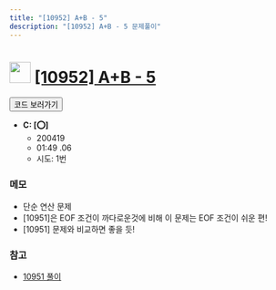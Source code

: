 ```yaml
---
title: "[10952] A+B - 5"
description: "[10952] A+B - 5 문제풀이"
---
```

<h1><img src="https://doky.space/assets/icpclev/b3.svg" height="37px"> <a href="http://icpc.me/10952">[10952] A+B - 5</a></h1>

<a href="https://github.com/DokySp/acmicpc-practice/tree/master/10952"><button class="btn btn-info">코드 보러가기</button></a>

- **C: [:o:]**
  - 200419
  - 01:49 .06
  - 시도: 1번

### 메모
 - 단순 연산 문제
 - [10951]은 EOF 조건이 까다로운것에 비해 이 문제는 EOF 조건이 쉬운 편!
 - [10951] 문제와 비교하면 좋을 듯!

### 참고
 - [10951 풀이](https://github.com/DokySp/acmicpc-practice/tree/master/10951)
